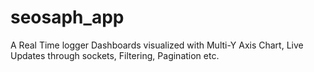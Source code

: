 # seosaph_app
A Real Time logger Dashboards visualized with Multi-Y Axis Chart, Live Updates through sockets, Filtering, Pagination etc.
